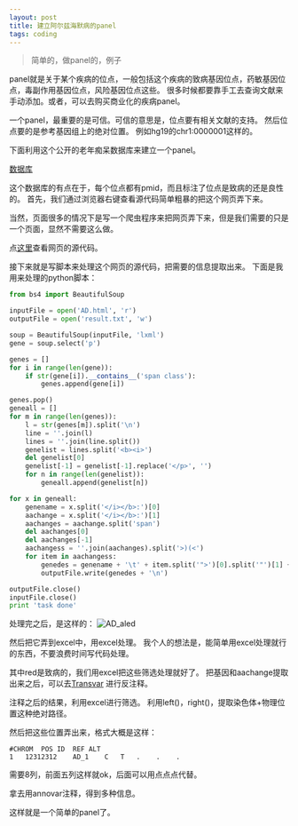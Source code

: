 ```yaml
---
layout: post
title: 建立阿尔兹海默病的panel
tags: coding
---
```

>简单的，做panel的，例子


panel就是关于某个疾病的位点，一般包括这个疾病的致病基因位点，药敏基因位点，毒副作用基因位点，风险基因位点这些。
很多时候都要靠手工去查询文献来手动添加。或者，可以去购买商业化的疾病panel。

一个panel，最重要的是可信。可信的意思是，位点要有相关文献的支持。
然后位点要的是参考基因组上的绝对位置。
例如hg19的chr1:0000001这样的。

下面利用这个公开的老年痴呆数据库来建立一个panel。

[数据库](http://www.molgen.vib-ua.be/ADMutations/default.cfm?MT=1&ML=3&Page=MutByPublication)

这个数据库的有点在于，每个位点都有pmid，而且标注了位点是致病的还是良性的。
首先，我们通过浏览器右键查看源代码简单粗暴的把这个网页弄下来。

当然，页面很多的情况下是写一个爬虫程序来把网页弄下来，但是我们需要的只是一个页面，显然不需要这么做。

点[这里](https://github.com/pzweuj/practice/blob/master/python/molgen.vib-ua.be/AD.html)查看网页的源代码。

接下来就是写脚本来处理这个网页的源代码，把需要的信息提取出来。
下面是我用来处理的python脚本：
```python
from bs4 import BeautifulSoup

inputFile = open('AD.html', 'r')
outputFile = open('result.txt', 'w')

soup = BeautifulSoup(inputFile, 'lxml')
gene = soup.select('p')

genes = []
for i in range(len(gene)):
    if str(gene[i]).__contains__('span class'):
        genes.append(gene[i])

genes.pop()
geneall = []
for m in range(len(genes)):
    l = str(genes[m]).split('\n')
    line = ''.join(l)
    lines = ''.join(line.split())
    genelist = lines.split('<b><i>')
    del genelist[0]
    genelist[-1] = genelist[-1].replace('</p>', '')
    for n in range(len(genelist)):
        geneall.append(genelist[n])

for x in geneall:
    genename = x.split('</i></b>:')[0]
    aachange = x.split('</i></b>:')[1]
    aachanges = aachange.split('span')
    del aachanges[0]
    del aachanges[-1]
    aachangess = ''.join(aachanges).split('>)(<')
    for item in aachangess:
        genedes = genename + '\t' + item.split('">')[0].split('"')[1] + '\t' + item.split('">')[1].split('<')[0]
        outputFile.write(genedes + '\n')

outputFile.close()
inputFile.close()
print 'task done'
```

处理完之后，是这样的：
![AD_aled](https://raw.githubusercontent.com/pzweuj/pzweuj.github.io/master/downloads/images/ad_python.png)

然后把它弄到excel中，用excel处理。
我个人的想法是，能简单用excel处理就行的东西，不要浪费时间写代码处理。

其中red是致病的，我们用excel把这些筛选处理就好了。
把基因和aachange提取出来之后，可以去[Transvar](http://bioinformatics.mdanderson.org/transvarweb/)
进行反注释。

注释之后的结果，利用excel进行筛选。
利用left()，right()，提取染色体+物理位置这种绝对路径。

然后把这些位置弄出来，格式大概是这样：
```{plain text}
#CHROM	POS	ID	REF	ALT
1	12312312	AD_1	C	T	.    .    .
```
需要8列，前面五列这样就ok，后面可以用点点点代替。

拿去用annovar注释，得到多种信息。

这样就是一个简单的panel了。


[T_T]:hmmmmmmmmmmmmm